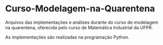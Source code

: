 # Curso-Modelagem-na-Quarentena

Arquivos das implementações e análises durante do curso de modelagem na quarentena, oferecida pelo curso de Matemática Industrial da UFPR.

As implementações são realizadas na programação Python.
